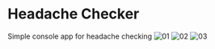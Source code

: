 # Headache Checker
Simple console app for headache checking
![01](https://github.com/user-attachments/assets/ffa2f785-afbf-44e2-a3a6-3b78de2ef9dc)
![02](https://github.com/user-attachments/assets/60a67a08-76f2-45de-8dd4-8dc37b28e589)
![03](https://github.com/user-attachments/assets/a2a652b5-a33e-487f-a801-533384fae182)


